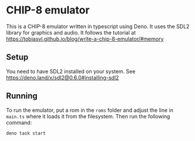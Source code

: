 # CHIP-8 emulator

This is a CHIP-8 emulator written in typescript using Deno. It uses the SDL2
library for graphics and audio. It follows the tutorial at
https://tobiasvl.github.io/blog/write-a-chip-8-emulator/#memory

## Setup

You need to have SDL2 installed on your system. See
https://deno.land/x/sdl2@0.6.0#installing-sdl2

## Running

To run the emulator, put a rom in the `roms` folder and adjust the line in
`main.ts` where it loads it from the filesystem. Then run the following command:

```bash
deno task start
```
